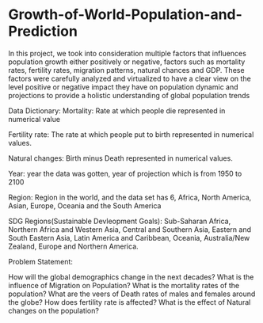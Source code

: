 # Growth-of-World-Population-and-Prediction
In this project, we took into consideration multiple factors that influences population growth either positively or negative, factors such as mortality rates, fertility rates, migration patterns, natural chances and GDP.
These factors were carefully analyzed and virtualized to have a clear view on the level positive or negative impact they have on population dynamic and projections to provide a holistic understanding of global population trends



Data Dictionary:
Mortality:   Rate at which people die represented in numerical value

Fertility rate:   The rate at which people put to birth represented in numerical values.

Natural changes:   Birth minus Death represented in numerical values.

Year:   year the data was gotten, year of projection which is from 1950 to 2100 

Region:  Region in the world, and the data set has 6, Africa, North America, Asian, Europe, Oceania and the South America

SDG Regions(Sustainable Devleopment Goals):  Sub-Saharan Africa, Northern Africa and Western Asia, Central and Southern Asia, Eastern and South Eastern Asia, Latin America and Caribbean, Oceania, Australia/New Zealand, Europe and Northern America.



Problem Statement:

How will the global demographics change in the next decades?
What is the influence of Migration on Population?
What is the mortality rates of the population?
What are the veers of Death rates of males and females around the globe?
How does fertility rate is affected?
What is the effect of Natural changes on the population?


